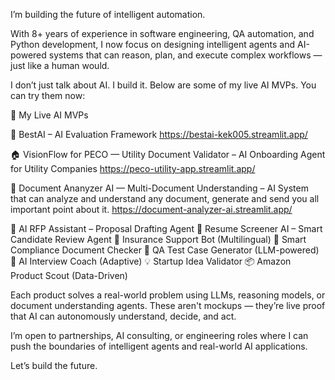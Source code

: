I’m building the future of intelligent automation.

With 8+ years of experience in software engineering, QA automation, and Python development, I now focus on designing intelligent agents and AI-powered systems that can reason, plan, and execute complex workflows — just like a human would.

I don’t just talk about AI. I build it. Below are some of my live AI MVPs. You can try them now:

🚀 My Live AI MVPs

🧠 BestAI – AI Evaluation Framework
https://bestai-kek005.streamlit.app/

🏠 VisionFlow for PECO — Utility Document Validator – AI Onboarding Agent for Utility Companies
https://peco-utility-app.streamlit.app/

📄 Document Ananyzer AI — Multi-Document Understanding – AI System that can analyze and understand any document, generate and send you all important point about it.
https://document-analyzer-ai.streamlit.app/

📄 AI RFP Assistant – Proposal Drafting Agent
📌 Resume Screener AI – Smart Candidate Review Agent
💬 Insurance Support Bot (Multilingual)
📑 Smart Compliance Document Checker
🧪 QA Test Case Generator (LLM-powered)
🎤 AI Interview Coach (Adaptive)
💡 Startup Idea Validator
📦 Amazon Product Scout (Data-Driven)

Each product solves a real-world problem using LLMs, reasoning models, or document understanding agents. These aren't mockups — they’re live proof that AI can autonomously understand, decide, and act.

I’m open to partnerships, AI consulting, or engineering roles where I can push the boundaries of intelligent agents and real-world AI applications.

Let’s build the future.
